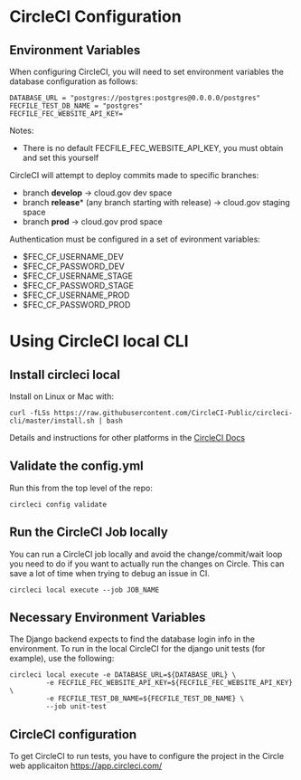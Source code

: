 # CircleCI Configuration
## Environment Variables
When configuring CircleCI, you will need to set environment variables the database
configuration as follows:
```
DATABASE_URL = "postgres://postgres:postgres@0.0.0.0/postgres"
FECFILE_TEST_DB_NAME = "postgres"
FECFILE_FEC_WEBSITE_API_KEY=
```
Notes:
* There is no default FECFILE_FEC_WEBSITE_API_KEY, you must obtain and set this yourself

CircleCI will attempt to deploy commits made to specific branches:
* branch __develop__ -> cloud.gov dev space
* branch __release__* (any branch starting with release) -> cloud.gov staging space
* branch __prod__ -> cloud.gov prod space

Authentication must be configured in a set of evironment variables:
* $FEC_CF_USERNAME_DEV
* $FEC_CF_PASSWORD_DEV
* $FEC_CF_USERNAME_STAGE
* $FEC_CF_PASSWORD_STAGE
* $FEC_CF_USERNAME_PROD
* $FEC_CF_PASSWORD_PROD

# Using CircleCI local CLI

## Install circleci local
Install on Linux or Mac with:
```
curl -fLSs https://raw.githubusercontent.com/CircleCI-Public/circleci-cli/master/install.sh | bash
```

Details and instructions for other platforms in the [CircleCI Docs](https://circleci.com/docs/2.0/local-cli/)

## Validate the config.yml
Run this from the top level of the repo:
```
circleci config validate
```

## Run the CircleCI Job locally
You can run a CircleCI job locally and avoid the change/commit/wait loop you need to
do if you want to actually run the changes on Circle.
This can save a lot of time when trying to debug an issue in CI.
```
circleci local execute --job JOB_NAME
```

## Necessary Environment Variables
The Django backend expects to find the database login info in the environment.
To run in the local CircleCI for the django unit tests (for example), use the following:

```
circleci local execute -e DATABASE_URL=${DATABASE_URL} \
         -e FECFILE_FEC_WEBSITE_API_KEY=${FECFILE_FEC_WEBSITE_API_KEY} \
         -e FECFILE_TEST_DB_NAME=${FECFILE_TEST_DB_NAME} \
         --job unit-test
```

## CircleCI configuration
To get CircleCI to run tests, you have to configure the
project in the Circle web applicaiton https://app.circleci.com/
